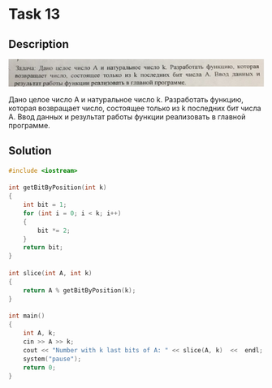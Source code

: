 # Task 13

## Description

![Description](13_description.png)

Дано целое число А и натyральное число k. Разработать функцию, которая возвращает число, состоящее только из k последних бит числа А. Ввод данных и результат работы функции реализовать в главной программе.

## Solution

```C++
#include <iostream>

int getBitByPosition(int k)
{
    int bit = 1;
    for (int i = 0; i < k; i++)
    {
        bit *= 2;
    }
    return bit;
}

int slice(int A, int k)
{
    return A % getBitByPosition(k);
}

int main()
{
    int A, k;
    cin >> A >> k;
    сout << "Number with k last bits of A: " << slice(A, k)  <<  endl;
    system("pause");
    return 0;
}
```
